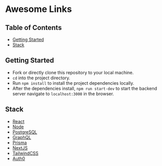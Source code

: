 # Awesome Links 

## Table of Contents

- [Getting Started](#getting-started)
- [Stack](#stack)


## Getting Started

- Fork or directly clone this repository to your local machine.
- `cd` into the project directory.
- Run `npm install` to install the project dependencies locally.
- After the dependencies install, `npm run start-dev` to start the backend server navigate to `localhost:3000` in the browser.

## Stack

- [React](https://reactjs.org/)
- [Node](https://nodejs.org/en/)
- [PostgreSQL](https://www.postgresql.org/)
- [GraphQL](https://graphql.org/)
- [Prisma](https://www.prisma.io/)
- [NextJS](https://nextjs.org/)
- [TailwindCSS](https://tailwindcss.com/)
- [Auth0](https://auth0.com/)
